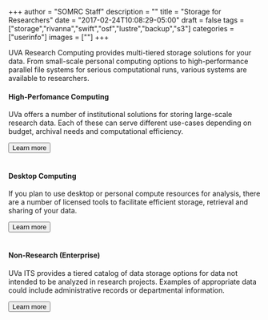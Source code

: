 +++
author = "SOMRC Staff"
description = ""
title = "Storage for Researchers"
date = "2017-02-24T10:08:29-05:00"
draft = false
tags = ["storage","rivanna","swift","osf","lustre","backup","s3"]
categories = ["userinfo"]
images = [""]
+++

<p class=lead>UVA Research Computing provides multi-tiered storage solutions for your data. From small-scale personal computing options to high-performance parallel file systems for serious computational runs, various systems are available to researchers.</p>

<div class = "card-group">
<div class="card">
  <div class="card-block">
    <h4 class="card-title">High-Perfomance Computing</h4>
        <p class="card-text">
        UVa offers a number of institutional solutions for storing large-scale research data. Each of these can serve different use-cases depending on budget, archival needs and computational efficiency.
        </p>
    <a href="" class="card-link"><button class="btn btn-warning">Learn more</button></a>
  </div>
</div>
</div>

<br>

<div class = "card-group">
	<div class="card">
  		<div class="card-block">
    		<h4 class="card-title">Desktop Computing</h4>
    			<p class="card-text">
    			If you plan to use desktop or personal compute resources for analysis, there are a number of licensed tools to facilitate efficient storage, retrieval and sharing of your data.</p>
    <a href="" class="card-link"><button class="btn btn-warning">Learn more</button></a>
  </div>
</div>
</div>

<br>

<div class = "card-group">
<div class="card">
  <div class="card-block">
    <h4 class="card-title">Non-Research (Enterprise)</h4>
    <p class="card-text">
    UVa ITS provides a tiered catalog of data storage options for data not intended to be analyzed in research projects. Examples of appropriate data could include administrative records or departmental information.	
    </p>
    <a href="" class="card-link"><button class="btn btn-warning">Learn more</button></a>
  </div>
</div>
</div>